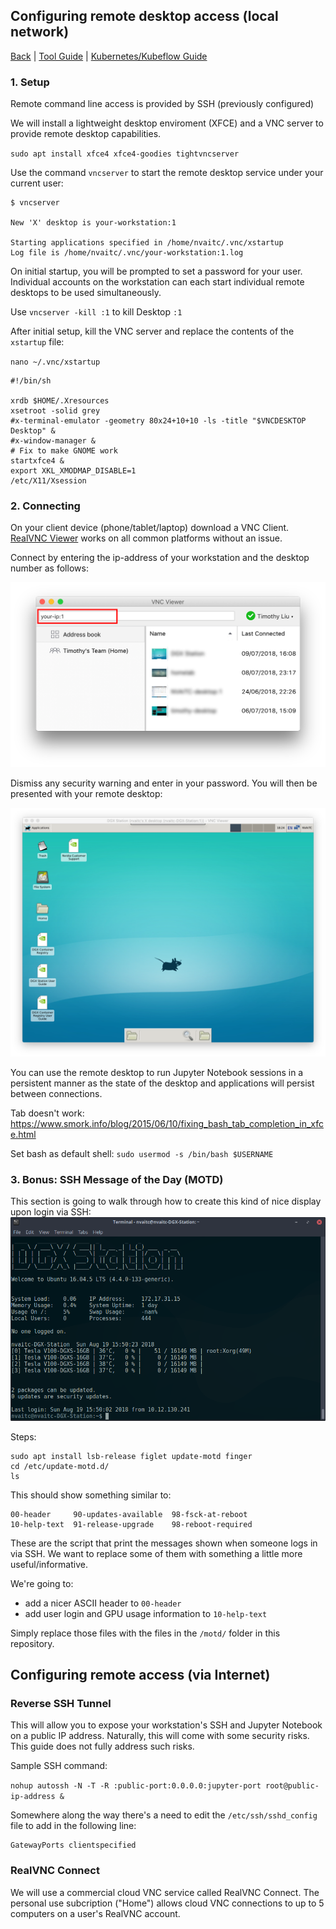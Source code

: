 ## Configuring remote desktop access (local network)

[Back](README.md) | [Tool Guide](nvidia-tools.md) | [Kubernetes/Kubeflow Guide](kubeflow-setup.md)

### 1. Setup

Remote command line access is provided by SSH (previously configured)

We will install a lightweight desktop enviroment (XFCE) and a VNC server to provide remote desktop capabilities.

`sudo apt install xfce4 xfce4-goodies tightvncserver`

Use the command `vncserver` to start the remote desktop service under your current user:

```
$ vncserver

New 'X' desktop is your-workstation:1

Starting applications specified in /home/nvaitc/.vnc/xstartup
Log file is /home/nvaitc/.vnc/your-workstation:1.log
```

On initial startup, you will be prompted to set a password for your user. Individual accounts on the workstation can each start individual remote desktops to be used simultaneously.

Use `vncserver -kill :1` to kill Desktop `:1`

After initial setup, kill the VNC server and replace the contents of the `xstartup` file:

`nano ~/.vnc/xstartup`

```
#!/bin/sh

xrdb $HOME/.Xresources
xsetroot -solid grey
#x-terminal-emulator -geometry 80x24+10+10 -ls -title "$VNCDESKTOP Desktop" &
#x-window-manager &
# Fix to make GNOME work
startxfce4 &
export XKL_XMODMAP_DISABLE=1
/etc/X11/Xsession
```

### 2. Connecting

On your client device (phone/tablet/laptop) download a VNC Client. [RealVNC Viewer](https://www.realvnc.com/en/connect/download/viewer/) works on all common platforms without an issue.

Connect by entering the ip-address of your workstation and the desktop number as follows:

![VNC_Connect](images/vnc_viewer.png)

Dismiss any security warning and enter in your password. You will then be presented with your remote desktop:

![VNC_Desktop](images/vnc_desktop.png)

You can use the remote desktop to run Jupyter Notebook sessions in a persistent manner as the state of the desktop and applications will persist between connections.

Tab doesn't work: https://www.smork.info/blog/2015/06/10/fixing_bash_tab_completion_in_xfce.html

Set bash as default shell: `sudo usermod -s /bin/bash $USERNAME`

### 3. Bonus: SSH Message of the Day (MOTD)

This section is going to walk through how to create this kind of nice display upon login via SSH:
![example login message](images/example_motd.png)

Steps:

```
sudo apt install lsb-release figlet update-motd finger
cd /etc/update-motd.d/
ls
```

This should show something similar to:

```
00-header     90-updates-available  98-fsck-at-reboot
10-help-text  91-release-upgrade    98-reboot-required
```

These are the script that print the messages shown when someone logs in via SSH. We want to replace some of them with something a little more useful/informative.

We're going to:

* add a nicer ASCII header to `00-header`
* add user login and GPU usage information to `10-help-text`

Simply replace those files with the files in the `/motd/` folder in this repository.


## Configuring remote access (via Internet)

### Reverse SSH Tunnel

This will allow you to expose your workstation's SSH and Jupyter Notebook on a public IP address. Naturally, this will come with some security risks. This guide does not fully address such risks.

Sample SSH command:

`nohup autossh -N -T -R :public-port:0.0.0.0:jupyter-port root@public-ip-address &`

Somewhere along the way there's a need to edit the `/etc/ssh/sshd_config` file to add in the following line:

```
GatewayPorts clientspecified
```

### RealVNC Connect

We will use a commercial cloud VNC service called RealVNC Connect. The personal use subcription ("Home") allows cloud VNC connections to up to 5 computers on a user's RealVNC account.
